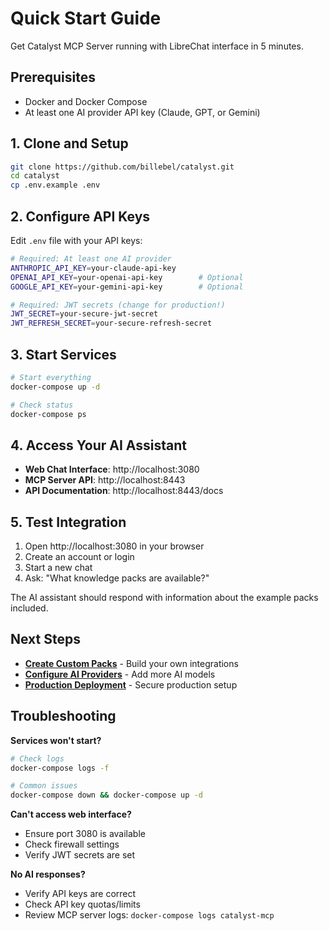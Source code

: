 # Quick Start Guide

Get Catalyst MCP Server running with LibreChat interface in 5 minutes.

## Prerequisites

- Docker and Docker Compose
- At least one AI provider API key (Claude, GPT, or Gemini)

## 1. Clone and Setup

```bash
git clone https://github.com/billebel/catalyst.git
cd catalyst
cp .env.example .env
```

## 2. Configure API Keys

Edit `.env` file with your API keys:

```bash
# Required: At least one AI provider
ANTHROPIC_API_KEY=your-claude-api-key
OPENAI_API_KEY=your-openai-api-key        # Optional
GOOGLE_API_KEY=your-gemini-api-key        # Optional

# Required: JWT secrets (change for production!)
JWT_SECRET=your-secure-jwt-secret
JWT_REFRESH_SECRET=your-secure-refresh-secret
```

## 3. Start Services

```bash
# Start everything
docker-compose up -d

# Check status
docker-compose ps
```

## 4. Access Your AI Assistant

- **Web Chat Interface**: http://localhost:3080
- **MCP Server API**: http://localhost:8443
- **API Documentation**: http://localhost:8443/docs

## 5. Test Integration

1. Open http://localhost:3080 in your browser
2. Create an account or login
3. Start a new chat
4. Ask: "What knowledge packs are available?"

The AI assistant should respond with information about the example packs included.

## Next Steps

- **[Create Custom Packs](../knowledge-packs/creating-packs.md)** - Build your own integrations
- **[Configure AI Providers](../integrations/ai-providers.md)** - Add more AI models
- **[Production Deployment](../deployment/docker-compose.md)** - Secure production setup

## Troubleshooting

**Services won't start?**
```bash
# Check logs
docker-compose logs -f

# Common issues
docker-compose down && docker-compose up -d
```

**Can't access web interface?**
- Ensure port 3080 is available
- Check firewall settings
- Verify JWT secrets are set

**No AI responses?**
- Verify API keys are correct
- Check API key quotas/limits
- Review MCP server logs: `docker-compose logs catalyst-mcp`